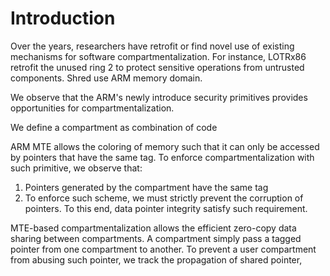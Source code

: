 # Introduction
Over the years, researchers have retrofit or find novel use of existing mechanisms for software compartmentalization. For instance, LOTRx86 retrofit the unused ring 2 to protect sensitive operations from untrusted components. Shred use ARM memory domain.


We observe that the ARM's newly introduce security primitives provides opportunities for compartmentalization.

We define a compartment as combination of code

ARM MTE allows the coloring of memory such that it can only be accessed by pointers that have the same tag. To enforce compartmentalization with such primitive, we observe that:
1. Pointers generated by the compartment have the same tag
2. To enforce such scheme, we must strictly prevent the corruption of pointers. To this end, data pointer integrity satisfy such requirement.

MTE-based compartmentalization allows the efficient zero-copy data sharing between compartments. A compartment simply pass a tagged pointer from one compartment to another. To prevent a user compartment from abusing such pointer, we track the propagation of shared pointer,




